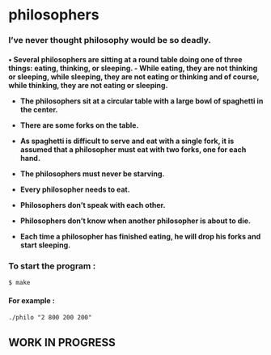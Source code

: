 # philosophers
<h3>I’ve never thought philosophy would be so deadly.</h3>

<h4>• Several philosophers are sitting at a round table doing one of three things: eating,
thinking, or sleeping.
  - While eating, they are not thinking or sleeping, while sleeping, they are not eating
or thinking and of course, while thinking, they are not eating or sleeping.
  
  - The philosophers sit at a circular table with a large bowl of spaghetti in the center.
  - There are some forks on the table.
  
  - As spaghetti is difficult to serve and eat with a single fork, it is assumed that a
philosopher must eat with two forks, one for each hand.
  
  - The philosophers must never be starving.
  
  - Every philosopher needs to eat.
  
  - Philosophers don’t speak with each other.
  
  - Philosophers don’t know when another philosopher is about to die.
  
  - Each time a philosopher has finished eating, he will drop his forks and start sleeping. </h4>

  <h3> To start the program :</h3

  `$ make`

  <h4> For example :</h4>

  `./philo "2 800 200 200"`


<h2>WORK IN PROGRESS</h2>
